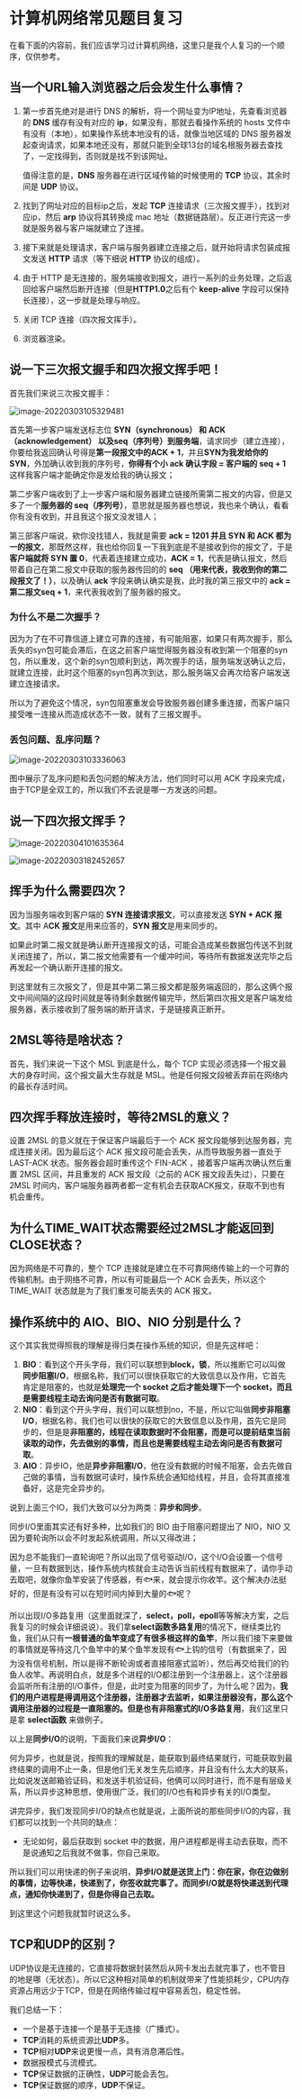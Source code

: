 # 计算机网络常见题目复习

在看下面的内容前，我们应该学习过计算机网络，这里只是我个人复习的一个顺序，仅供参考。



## 当一个URL输入浏览器之后会发生什么事情？

1. 第一步首先绝对是进行 DNS 的解析，将一个网址变为IP地址，先查看浏览器的 **DNS** 缓存有没有对应的 **ip**，如果没有，那就去看操作系统的 hosts 文件中有没有（本地），如果操作系统本地没有的话，就像当地区域的 DNS 服务器发起查询请求，如果本地还没有，那就只能到全球13台的域名根服务器去查找了，一定找得到，否则就是找不到该网址。

   值得注意的是，**DNS** 服务器在进行区域传输的时候使用的 **TCP** 协议，其余时间是 **UDP** 协议。

2. 找到了网址对应的目标ip之后，发起 **TCP** 连接请求（三次报文握手），找到对应ip，然后 **arp** 协议将其转换成 mac 地址（数据链路层）。反正进行完这一步就是服务器与客户端就建立了连接。

3. 接下来就是处理请求，客户端与服务器建立连接之后，就开始将请求包装成报文发送 **HTTP** 请求（等下细说 **HTTP** 协议的组成）。

4. 由于 HTTP 是无连接的，服务端接收到报文，进行一系列的业务处理，之后返回给客户端然后断开连接（但是**HTTP1.0**之后有个 **keep-alive** 字段可以保持长连接），这一步就是处理与响应。

5. 关闭 TCP 连接（四次报文挥手）。

6. 浏览器渲染。



## 说一下三次报文握手和四次报文挥手吧！

首先我们来说三次报文握手：

![image-20220303105329481](2022-03-03-计算机网络基础复习.assets/image-20220303105329481.png)

首先第一步客户端发送标志位 **SYN（synchronous） 和 ACK（acknowledgement） 以及seq（序列号）到服务端**，请求同步（建立连接），你要给我返回确认号得是**第一段报文中的ACK + 1**，并且**SYN为我发给你的SYN**，外加确认收到我的序列号，**你得有个小 ack 确认字段 = 客户端的 seq + 1**这样我客户端才能确定你是发给我的确认报文；

第二步客户端收到了上一步客户端和服务器建立链接所需第二报文的内容，但是又多了一个**服务器的 seq（序列号）**，意思就是服务器也想说，我也来个确认，看看你有没有收到，并且我这个报文没发错人；

第三部客户端说，欸你没找错人，我就是需要 **ack = 1201 并且 SYN 和 ACK 都为一的报文**，那既然这样，我也给你回复一下我到底是不是接收到你的报文了，于是**客户端就将 SYN 置 0**，代表着连接建立成功，**ACK = 1**，代表是确认报文，然后带着自己在第二报文中获取的服务器传回的的 **seq （用来代表，我收到你的第二段报文了！）**，以及确认 **ack** 字段来确认确实是我，此时我的第三报文中的 **ack = 第二报文seq + 1**，来代表我收到了服务器的报文。



### 为什么不是二次握手？

因为为了在不可靠信道上建立可靠的连接，有可能阻塞，如果只有两次握手，那么丢失的syn包可能会滞后，在这之前客户端觉得服务器没有收到第一个阻塞的syn包，所以重发，这个新的syn包顺利到达，两次握手的话，服务端发送确认之后，就建立连接，此时这个阻塞的syn包再次到达，那么服务端又会再次给客户端发送建立连接请求。

所以为了避免这个情况，syn包阻塞重发会导致服务器创建多重连接，而客户端只接受唯一连接从而造成状态不一致，就有了三报文握手。



### 丢包问题、乱序问题？

![image-20220303103336063](2022-03-03-计算机网络基础复习.assets/image-20220303103336063.png)

图中展示了乱序问题和丢包问题的解决方法，他们同时可以用 ACK 字段来完成，由于TCP是全双工的，所以我们不去说是哪一方发送的问题。



## 说一下四次报文挥手？

![image-20220304101635364](2022-03-03-计算机网络基础复习.assets/image-20220304101635364.png)

![image-20220303182452657](2022-03-03-计算机网络基础复习.assets/image-20220303182452657.png)



## 挥手为什么需要四次？

因为当服务端收到客户端的 **SYN 连接请求报文**，可以直接发送 **SYN + ACK 报文**。其中 A**CK 报文**是用来应答的，**SYN 报文**是用来同步的。

如果此时第二报文就是确认断开连接报文的话，可能会造成某些数据包传送不到就关闭连接了，所以，第二报文他需要有一个缓冲时间，等待所有数据发送完毕之后再发起一个确认断开连接的报文。

到这里就有三次报文了，但是其中第二第三报文都是服务端返回的，那么这俩个报文中间间隔的这段时间就是等待剩余数据传输完毕，然后第四次报文是客户端发给服务器，表示接收到了服务端的断开请求，于是链接真正断开。



## 2MSL等待是啥状态？

首先，我们来说一下这个 MSL 到底是什么，每个 TCP 实现必须选择一个报文最大的身存时间，这个报文最大生存就是 MSL。他是任何报文段被丢弃前在网络内的最长存活时间。



## 四次挥手释放连接时，等待2MSL的意义？

设置 2MSL 的意义就在于保证客户端最后于一个 ACK 报文段能够到达服务器，完成连接关闭。因为最后这个 ACK 报文段可能会丢失，从而导致服务器一直处于 LAST-ACK 状态。服务器会超时重传这个 FIN-ACK ，接着客户端再次确认然后重置 2MSL 区间，并且重发的 ACK 报文段（之前的 ACK 报文段丢失过），只要在 2MSL 时间内，客户端服务器两者都一定有机会去获取ACK报文，获取不到也有机会重传。



## **为什么TIME_WAIT状态需要经过2MSL才能返回到CLOSE状态？**

因为网络是不可靠的，整个 TCP 连接就是建立在不可靠网络传输上的一个可靠的传输机制。由于网络不可靠，所以有可能最后一个 ACK 会丢失，所以这个 TIME_WAIT 状态就是为了我们重发可能丢失的 ACK 报文。







## 操作系统中的 AIO、BIO、NIO 分别是什么？

这个其实我觉得照我的理解是得归类在操作系统的知识，但是先这样吧：

1. **BIO**：看到这个开头字母，我们可以联想到**block，锁**，所以推断它可以叫做**同步阻塞I/O**，根据名称，我们可以很快获取它的大致信息以及作用，它首先肯定是阻塞的，也就是**处理完一个 socket 之后才能处理下一个 socket，而且是需要线程主动去询问是否有数据可取**。
2. **NIO**：看到这个开头字母，我们可以联想到no，不是，所以它叫做**同步非阻塞I/O**，根据名称，我们也可以很快的获取它的大致信息以及作用，首先它是同步的，但是是**非阻塞的，线程在读取数据时不会阻塞，而是可以提前结束当前读取的动作，先去做别的事情，而且也是需要线程主动去询问是否有数据可取**。
3. **AIO**：异步IO，他是**异步非阻塞I/O**，他在没有数据的时候不阻塞，会去先做自己做的事情，当有数据可读时，操作系统会通知给线程，并且，会将其直接准备好，这是完全异步的。

说到上面三个IO，我们大致可以分为两类：**异步和同步**。

同步I/O里面其实还有好多种，比如我们的 BIO 由于阻塞问题提出了 NIO，NIO 又因为要轮询所以会不时发起系统调用，所以又得改进；

因为总不能我们一直轮询吧？所以出现了信号驱动I/O，这个I/O会设置一个信号量，一旦有数据到达，操作系统内核就会主动告诉当前线程有数据来了，请你手动去取吧，就像你鱼竿安装了传感器，有🐟来，就会提示你收竿。这个解决办法挺好的，但是有没有可以在短时间内掉到大量的🐟呢？

所以出现I/O多路复用（这里面就深了，**select，poll，epoll**等等解决方案，之后我复习的时候会详细说说）。我们拿**select函数多路复用**的情况下，继续类比钓鱼，我们从只有**一根普通的鱼竿变成了有很多根这样的鱼竿**，所以我们接下来要做的事情就是等待这几个鱼竿中的某个鱼竿发现有🐟上钩的信号（有数据来了，因为没有信号机制，所以是得不断轮询或者直接阻塞式监听），然后再交给我们的钓鱼人收竿。再说明白点，就是多个进程的I/O都注册到一个注册器上，这个注册器会监听所有注册的I/O事件，但是，此时变为阻塞的同步了，为什么呢？因为，**我们的用户进程是得调用这个注册器，注册器才去监听，如果注册器没有，那么这个调用注册器的过程是一直阻塞的。**但是也有**非阻塞式的I/O多路复用**，我们这里只是拿 **select函数** 来做例子。

以上是**同步I/O**的说明，下面我们来说**异步I/O**：

何为异步，也就是说，按照我的理解就是，能获取到最终结果就行，可能获取到最终结果的调用不止一条，但是他们无关发生先后顺序，并且没有什么太大的联系，比如说发送邮箱验证码，和发送手机验证码，他俩可以同时进行，而不是有层级关系，所以异步这种思想，使用很广泛，我们的I/O也有和异步有关的I/O类型。

讲完异步，我们发现同步I/O的缺点也就是说，上面所说的那些同步I/O的内容，我们都可以找到一个共同的缺点：

- 无论如何，最后获取到 socket 中的数据，用户进程都是得主动去获取，而不是说通知之后我就不做事，你自己来取。

所以我们可以用快递的例子来说明，**异步I/O就是送货上门：你在家，你在边做别的事情，边等快递，快递到了，你签收就完事了。而同步I/O就是将快递送到代理点，通知你快递到了，但是你得自己去取。**

到这里这个问题我就暂时说这么多。



## TCP和UDP的区别？

UDP协议是无连接的，它直接将数据封装然后从网卡发出去就完事了，也不管目的地是哪（无状态）。所以它这种相对简单的机制就带来了性能损耗少，CPU内存资源占用远少于TCP，但是在网络传输过程中容易丢包，稳定性弱。

我们总结一下：

- 一个是基于连接一个是基于无连接（广播式）。
- **TCP**消耗的系统资源比**UDP**多。
- **TCP**相对**UDP**来说更慢一点，具有消息滞后性。
- 数据报模式与流模式。
- **TCP**保证数据的正确性，**UDP**可能会丢包。
- **TCP**保证数据的顺序，**UDP**不保证。





